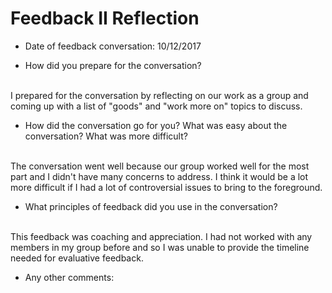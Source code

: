 # Feedback II Reflection

* Date of feedback conversation: 10/12/2017


* How did you prepare for the conversation?
<br>
I prepared for the conversation by reflecting on our work as a group and coming up with a list of "goods" and "work more on" topics to discuss.
<br>

* How did the conversation go for you? What was easy about the conversation? What was more difficult? 
<br>
The conversation went well because our group worked well for the most part and I didn't have many concerns to address. I think it would be a lot more difficult if I had a lot of controversial issues to bring to the foreground.
<br>

* What principles of feedback did you use in the conversation?
<br>
This feedback was coaching and appreciation. I had not worked with any members in my group before and so I was unable to provide the timeline needed for evaluative feedback.
<br>

* Any other comments:
